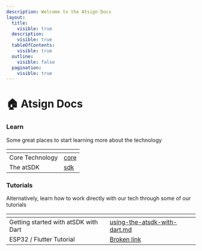 ```yaml
---
description: Welcome to the Atsign Docs
layout:
  title:
    visible: true
  description:
    visible: true
  tableOfContents:
    visible: true
  outline:
    visible: false
  pagination:
    visible: true
---
```


# 🏠 Atsign Docs

### Learn

Some great places to start learning more about the technology

<table data-card-size="large" data-column-title-hidden data-view="cards"><thead><tr><th></th><th data-hidden data-card-target data-type="content-ref"></th></tr></thead><tbody><tr><td>Core Technology</td><td><a href="learn/core/">core</a></td></tr><tr><td>The atSDK</td><td><a href="learn/sdk/">sdk</a></td></tr></tbody></table>

### Tutorials

Alternatively, learn how to work directly with our tech through some of our tutorials

<table data-card-size="large" data-column-title-hidden data-view="cards"><thead><tr><th></th><th data-hidden data-card-target data-type="content-ref"></th></tr></thead><tbody><tr><td>Getting started with atSDK with Dart</td><td><a href="examples/atsdk-tutorial/using-the-atsdk-with-dart.md">using-the-atsdk-with-dart.md</a></td></tr><tr><td>ESP32 / Flutter Tutorial</td><td><a href="broken-reference">Broken link</a></td></tr></tbody></table>
